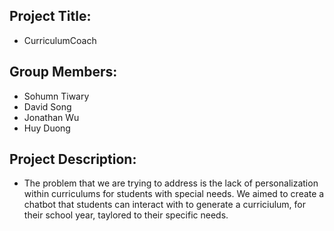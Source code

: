 ## Project Title: 
* CurriculumCoach

## Group Members: 
* Sohumn Tiwary
* David Song
* Jonathan Wu
* Huy Duong

## Project Description: 
* The problem that we are trying to address is the lack of personalization within curriculums for students with special needs. We aimed to create a chatbot that students can interact with to generate a curriciulum, for their school year, taylored to their specific needs.
